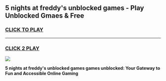 
## 5 nights at freddy's unblocked games - Play Unblocked Gmaes & Free
<h3>
<a href="https://news.freeplayer.one?title=5_nights_at_freddy's_unblocked_games&ref=23F">CLICK TO PLAY</a></h3>
<hr>

<h3>
<a href="https://news.freeplayer.one?title=5_nights_at_freddy's_unblocked_games&ref=23F">CLICK 2 PLAY</a>
  
</h3>

<a href="https://news.freeplayer.one?title=5_nights_at_freddy's_unblocked_games&ref=23F/"><img src="https://clearcache.store/games.png"></a>


**5 nights at freddy's unblocked games games unblocked: Your Gateway to Fun and Accessible Online Gaming**
